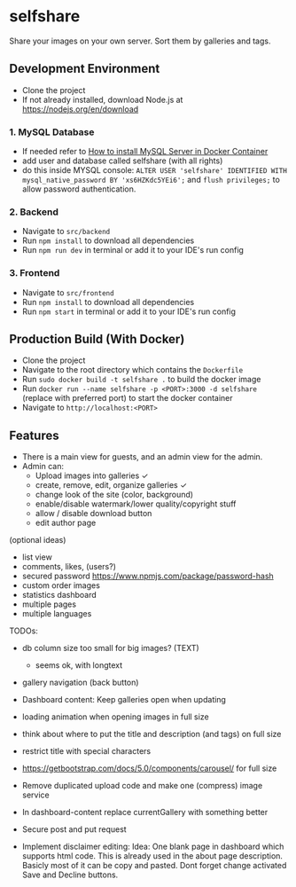# selfshare
Share your images on your own server. Sort them by galleries and tags.

## Development Environment
- Clone the project
- If not already installed, download Node.js at https://nodejs.org/en/download

### 1. MySQL Database
- If needed refer to [How to install MySQL Server in Docker Container](DOCKER_MYSQL.md)
- add user and database called selfshare (with all rights)
- do this inside MYSQL console: ``ALTER USER 'selfshare' IDENTIFIED WITH mysql_native_password BY 'xs6HZKdc5YEi6';`` and ``flush privileges;`` to allow password authentication.

### 2. Backend
- Navigate to ``src/backend``
- Run ``npm install`` to download all dependencies
- Run ``npm run dev`` in terminal or add it to your IDE's run config

### 3. Frontend
- Navigate to ``src/frontend``
- Run ``npm install`` to download all dependencies
- Run ``npm start`` in terminal or add it to your IDE's run config

## Production Build (With Docker)
- Clone the project
- Navigate to the root directory which contains the ``Dockerfile``
- Run ``sudo docker build -t selfshare .`` to build the docker image
- Run ``docker run --name selfshare -p <PORT>:3000 -d selfshare`` (replace <PORT> with preferred port) to start the docker container 
- Navigate to ``http://localhost:<PORT>``

## Features
- There is a main view for guests, and an admin view for the admin.
- Admin can:
    - Upload images into galleries ✓
    - create, remove, edit, organize galleries ✓
    - change look of the site (color, background)
    - enable/disable watermark/lower quality/copyright stuff
    - allow / disable download button
    - edit author page
    
(optional ideas)
- list view
- comments, likes, (users?)
- secured password https://www.npmjs.com/package/password-hash
- custom order images
- statistics dashboard
- multiple pages
- multiple languages


TODOs:
- db column size too small for big images? (TEXT)
    - seems ok, with longtext
- gallery navigation (back button)
- Dashboard content: Keep galleries open when updating
- loading animation when opening images in full size
- think about where to put the title and description (and tags) on full size 
- restrict title with special characters
- https://getbootstrap.com/docs/5.0/components/carousel/ for full size
- Remove duplicated upload code and make one (compress) image service
- In dashboard-content replace currentGallery with something better
- Secure post and put request

- Implement disclaimer editing:
  Idea: One blank page in dashboard which supports html code. This is already used in the about page description. Basicly most of it can be copy and pasted. Dont forget change activated Save and Decline buttons.

